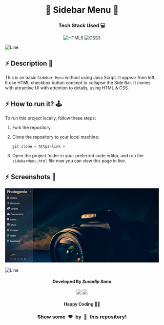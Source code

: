 <h1 align='center'><b>🌟 Sidebar Menu 🌟</b></h1>

<h3 align='center'>Tech Stack Used 💻</h3>
<div align='center'>

  ![HTML5](https://img.shields.io/badge/html5-%23E34F26.svg?style=for-the-badge&logo=html5&logoColor=white)
  ![CSS3](https://img.shields.io/badge/css3-%231572B6.svg?style=for-the-badge&logo=css3&logoColor=white)

</div>


![Line](https://github.com/Avdhesh-Varshney/WebMasterLog/assets/114330097/4b78510f-a941-45f8-a9d5-80ed0705e847)

## :zap: Description 📃
This is an basic `Sidebar Menu` without using Java Script. It appear from left, It use HTML checkbox button concept to collapse the Side Bar. It comes with attractive UI with attention to details, using HTML & CSS.


## :zap: How to run it? 🕹️

<div>
    <p>To run this project locally, follow these steps:

1. Fork the repository.

2. Clone the repository to your local machine:
    ```
    git clone < https-link >
    ```

3. Open the project folder in your preferred code editor, and run the `sidebarMenu.html` file now you can view this page in live.

</p>
</div>

<!-- -------------------------------------------------------------------------------------------------------------- -->

## :zap: Screenshots 📸
<img src='./screenshot.webp'>



![Line](https://github.com/Avdhesh-Varshney/WebMasterLog/assets/114330097/4b78510f-a941-45f8-a9d5-80ed0705e847)

<!-- -------------------------------------------------------------------------------------------------------------- -->

<h4 align='center'>Developed By <b><i> Suvadip Sana</i></b></h4>
<p align='center'>
  <a href='https://www.linkedin.com/in/suvadip-sana-b07a14243/'>
    <img src='https://img.shields.io/badge/linkedin-%230077B5.svg?style=for-the-badge&logo=linkedin&logoColor=white' />
  </a>
  <a href='https://github.com/Suvadip-sana'>
    <img src='https://img.shields.io/badge/github-%23121011.svg?style=for-the-badge&logo=github&logoColor=white' />
  </a>
</p>

<h4 align='center'>Happy Coding 🧑‍💻</h4>

<h3 align="center">Show some &nbsp;❤️&nbsp; by &nbsp;🌟&nbsp; this repository!</h3>
